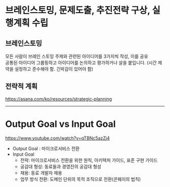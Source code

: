 # 브레인스토밍, 문제도출, 추진전략 구상, 실행계획 수립

## 브레인스토밍

모든 사람이 브레인 스토밍 주제와 관련된 아이디어를 3가지씩 작성, 이를 공유  
공통된 아이디어 그룹핑하고 아이디어를 논의하고 평가하거나 살을 붙입니다. (시간 제약을 설정하고 준수해야 함. 긴박감이 있어야 함)

## 전략적 계획

https://asana.com/ko/resources/strategic-planning

---

# Output Goal vs Input Goal

https://www.youtube.com/watch?v=qTBNc5azZj4

- Output Goal : 마이크로서비스 전환
- Input Goal
  - 전략: 마이크로서비스 전환을 위한 원칙, 아키텍처 가이드, 표준 구현 가이드
  - 공감대 형성: 동료들과 경영진의 공감대 형성
  - 채용: 동료 개발자 채용
  - 업무 방식 전환: 도메인 단위의 목적 조직으로 전환(콘웨이의 법칙)
